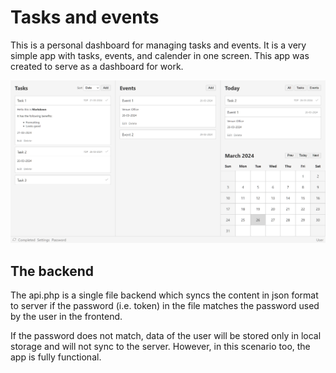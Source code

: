 # Tasks and events

This is a personal dashboard for managing tasks and events. It is a very simple app with tasks, events, and calender in one screen. This app was created to serve as a dashboard for work.

![screenshot](screenshot.png)

## The backend

The api.php is a single file backend which syncs the content in json format to server if the password (i.e. token) in the file matches the password used by the user in the frontend.

If the password does not match, data of the user will be stored only in local storage and will not sync to the server. However, in this scenario too, the app is fully functional.